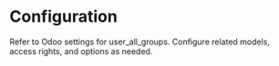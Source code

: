 # Configuration

Refer to Odoo settings for user_all_groups. Configure related models, access rights, and options as needed.
